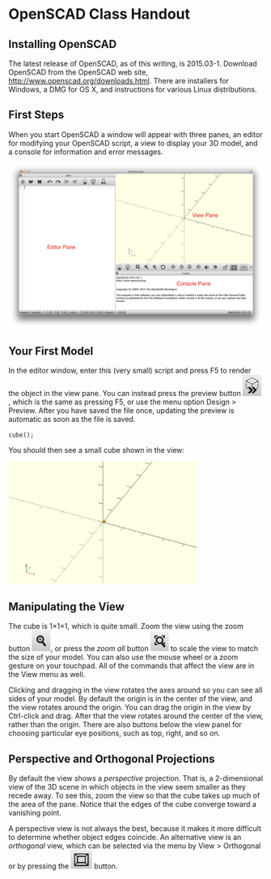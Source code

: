 # OpenSCAD Class Handout

## Installing OpenSCAD

The latest release of OpenSCAD, as of this writing, is 2015.03-1. Download OpenSCAD from the OpenSCAD web site, http://www.openscad.org/downloads.html. There are installers for Windows, a DMG for OS X, and instructions for various Linux distributions.

## First Steps

When you start OpenSCAD a window will appear with three panes, an editor for modifying your OpenSCAD script, a view to display your 3D model, and a console for information and error messages.

![OpenSCAD window](images/openscad-window.png)

## Your First Model

In the editor window, enter this (very small) script and press F5 to render the object in the view pane. You can instead press the preview button
<img alt="OpenSCAD preview button" src="images/preview-button.png" width="37" height="42" />, which is the same as pressing F5, or use the menu option Design > Preview. After you have saved the file once, updating the preview is automatic as soon as the file is saved.

    cube();

You should then see a small cube shown in the view:

<img alt="Cube image" src="images/cube.png" width="373" height="241" />

## Manipulating the View

The cube is 1&times;1&times;1, which is quite small. Zoom the view using the zoom button
<img alt="Zoom button" src="images/zoom.png" width="37" height="41" />, or press the *zoom all* button
<img alt="Zoom-all button" src="images/zoom-all.png" width="36" height="38" /> to scale the view to match the size of your model. You can also use the mouse wheel or a zoom gesture on your touchpad. All of the commands that affect the view are in the View menu as well.

Clicking and dragging in the view rotates the axes around so you can see all sides of your model. By default the origin is in the center of the view, and the view rotates around the origin. You can drag the origin in the view by Ctrl-click and drag. After that the view rotates around the center of the view, rather than the origin. There are also buttons below the view panel for choosing particular eye positions, such as top, right, and so on.

## Perspective and Orthogonal Projections

By default the view shows a *perspective* projection. That is, a 2-dimensional view of the 3D scene in which objects in the view seem smaller as they recede away. To see this, zoom the view so that the cube takes up much of the area of the pane. Notice that the edges of the cube converge toward a vanishing point.

A perspective view is not always the best, because it makes it more difficult to determine whether object edges coincide. An alternative view is an *orthogonal* view, which can be selected via the menu by View > Orthogonal or by pressing the <img alt="Orthogonal view" src="images/orthogonal.png" width="42" height="37" /> button.

